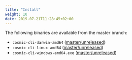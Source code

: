 ```yaml
---
title: "Install"
weight: 10
date: 2019-07-21T11:28:45+02:00
---
```


The following binaries are available from the master branch:

* `cosmic-cli-darwin-amd64` ([master/unreleased](https://sbp.gitlab.schubergphilis.com/shoekstra/cosmic-cli/-/jobs/artifacts/master/download?job=build+darwin-amd64))
* `cosmic-cli-linux-amd64` ([master/unreleased](https://sbp.gitlab.schubergphilis.com/shoekstra/cosmic-cli/-/jobs/artifacts/master/download?job=build+linux-amd64))
* `cosmic-cli-windows-amd64.exe` ([master/unreleased](https://sbp.gitlab.schubergphilis.com/shoekstra/cosmic-cli/-/jobs/artifacts/master/download?job=build+windows-amd64))

